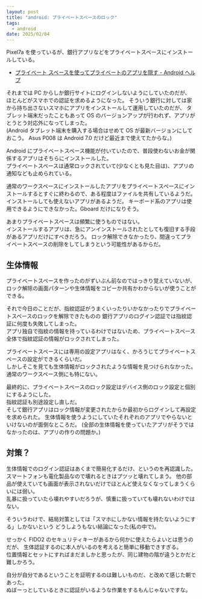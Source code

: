 ```yaml
---
layout: post
title: "android: プライベートスペースのロック"
tags:
  - android
date: 2025/02/04
---
```


Pixel7a を使っているが、銀行アプリなどをプライベートスペースにインストールしている。

* [プライベート スペースを使ってプライベートのアプリを隠す - Android ヘルプ](https://support.google.com/android/answer/15341885?hl=ja)

それまでは PC からしか銀行サイトにログインしないようにしていたのだが、
ほとんどがスマホでの認証を求めるようになった。
そういう銀行に対しては家から持ち出さないスマホにアプリをインストールして運用していたのだが、
タブレット端末だったこともあって OS のバージョンアップが行われず、アプリがとうとう対応外になってしまった。  
(Android タブレット端末を購入する場合はせめて OS が最新バージョンにしておこう。
Asus P008 は Android 7.0 だけど最近まで使えてたからな。)

Android にプライベートスペース機能が付いていたので、普段使わないお金が関係するアプリはそちらにインストールした。  
プライベートスペースは通常ロックされていて(少なくとも見た目は)、アプリの通知なども止められている。  

通常のワークスペースにインストールしたアプリをプライベートスペースにインストールするとすぐに終わるので、ある程度はファイルを共有しているようだ。  
インストールしても使えないアプリがあるようだ。
キーボード系のアプリは使用できるようにできなかった。Gboard だけになりそう。

あまりプライベートスペースは頻繁に使うものではない。  
インストールするアプリは、急にアンインストールされたとしても復旧する手段があるアプリだけにすべきだろう。
ロック解除できなかったり、間違ってプライベートスペースの削除をしてしまうという可能性があるからだ。  

## 生体情報

プライベートスペースを作ったのがずいぶん前なのではっきり覚えていないが、
ロック解除の画面パターンや生体情報をコピーか共有かわからないが使うことができる。

それで今日のことだが、指紋認証がうまくいったりいかなかったりでプライベートスペースのロックを解除できたものの
銀行アプリのログイン認証では指紋認証に何度も失敗してしまった。  
アプリ独自で指紋の情報を持っているわけではないため、プライベートスペース全体で指紋認証の情報がロックされてしまった。

プライベートスペースには専用の設定アプリはなく、かろうじてプライベートスペースの設定ができるくらいだ。  
しかしそこを見ても生体情報がロックされたような情報を見つけられなかった。  
通常のワークスペース側にも特にない。

最終的に、プライベートスペースのロック設定はデバイス側のロック設定と個別にするようにした。  
指紋認証も別途設定し直しだ。  
そして銀行アプリはロック情報が変更されたからか最初からログインして再設定を求められた。
生体情報を使うようにしていたそれぞれのアプリでやらないといけないのが面倒なところだ。
(全部の生体情報を使っていたアプリがそうではなかったのは、アプリの作りの問題か。)

## 対策？

生体情報でのログイン認証はあくまで簡易化するだけ、というのを再認識した。  
スマートフォンも電化製品なので壊れるときはプツッと壊れてしまう。
他の部品が使えていても画面が表示されないだけでほとんど使えなくなってしまうくらいには弱い。  
乱暴に扱っていたら壊れやすいだろうが、慎重に扱っていても壊れないわけではない。

そういうわけで、結局対策としては「スマホにしかない情報を持たないようにする」しかないという
どうしようもない結論になった(私の中で)。

せっかく FIDO2 のセキュリティキーがあるから何かに使えたらよいとは思うのだが、
生体認証するのに本人がいるのを考えると簡単に移動できすぎる。  
位置情報とセットにすればまだましかと思ったが、同じ建物の階が違うとかだと難しかろう。

自分が自分であるということを証明するのは難しいものだ、と改めて感じた朝であった。  
ぬぼーっとしているときに認証がいるような作業をするもんじゃないですな。
